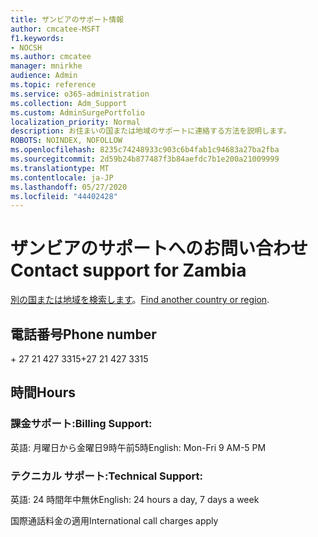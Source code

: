 ```yaml
---
title: ザンビアのサポート情報
author: cmcatee-MSFT
f1.keywords:
- NOCSH
ms.author: cmcatee
manager: mnirkhe
audience: Admin
ms.topic: reference
ms.service: o365-administration
ms.collection: Adm_Support
ms.custom: AdminSurgePortfolio
localization_priority: Normal
description: お住まいの国または地域のサポートに連絡する方法を説明します。
ROBOTS: NOINDEX, NOFOLLOW
ms.openlocfilehash: 8235c74248933c903c6b4fab1c94683a27ba2fba
ms.sourcegitcommit: 2d59b24b877487f3b84aefdc7b1e200a21009999
ms.translationtype: MT
ms.contentlocale: ja-JP
ms.lasthandoff: 05/27/2020
ms.locfileid: "44402428"
---
```

# <a name="contact-support-for-zambia"></a><span data-ttu-id="56a18-103">ザンビアのサポートへのお問い合わせ</span><span class="sxs-lookup"><span data-stu-id="56a18-103">Contact support for Zambia</span></span>

<span data-ttu-id="56a18-104">[別の国または地域を検索します](../contact-support-for-business-products.md)。</span><span class="sxs-lookup"><span data-stu-id="56a18-104">[Find another country or region](../contact-support-for-business-products.md).</span></span>

## <a name="phone-number"></a><span data-ttu-id="56a18-105">電話番号</span><span class="sxs-lookup"><span data-stu-id="56a18-105">Phone number</span></span>
<span data-ttu-id="56a18-106">+ 27 21 427 3315</span><span class="sxs-lookup"><span data-stu-id="56a18-106">+27 21 427 3315</span></span>

## <a name="hours"></a><span data-ttu-id="56a18-107">時間</span><span class="sxs-lookup"><span data-stu-id="56a18-107">Hours</span></span>
### <a name="billing-support"></a><span data-ttu-id="56a18-108">課金サポート:</span><span class="sxs-lookup"><span data-stu-id="56a18-108">Billing Support:</span></span>

<span data-ttu-id="56a18-109">英語: 月曜日から金曜日9時午前5時</span><span class="sxs-lookup"><span data-stu-id="56a18-109">English: Mon-Fri 9 AM-5 PM</span></span>

### <a name="technical-support"></a><span data-ttu-id="56a18-110">テクニカル サポート:</span><span class="sxs-lookup"><span data-stu-id="56a18-110">Technical Support:</span></span>

<span data-ttu-id="56a18-111">英語: 24 時間年中無休</span><span class="sxs-lookup"><span data-stu-id="56a18-111">English: 24 hours a day, 7 days a week</span></span>

<span data-ttu-id="56a18-112">国際通話料金の適用</span><span class="sxs-lookup"><span data-stu-id="56a18-112">International call charges apply</span></span>
